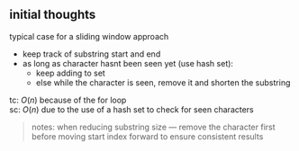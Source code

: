 ## initial thoughts
typical case for a sliding window approach
- keep track of substring start and end
- as long as character hasnt been seen yet (use hash set):
  - keep adding to set
  - else while the character is seen, remove it and shorten the substring

tc: $O(n)$ because of the for loop \
sc: $O(n)$ due to the use of a hash set to check for seen characters

> notes: when reducing substring size &mdash; remove the character first before moving start index forward to ensure consistent results